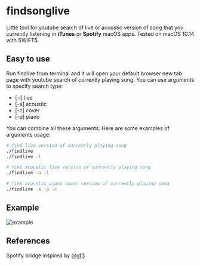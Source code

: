 # findsonglive

Little tool for youtube search of live or acoustic version of song that you currently listening in **iTunes** or **Spotify** macOS apps. Tested on macOS 10.14 with SWIFT5.

## Easy to use

Run findlive from terminal and it will open your default browser new tab page with youtube search of currently playing song. You can use arguments to specify search type:
- [-l] live
- [-a] acoustic
- [-c] cover
- [-p] piano

You can combine all these arguments. Here are some examples of arguments usage:

```sh
# find live version of currently playing song
./findlive
./findlive -l

# find acoustic live version of currently playing song
./findlive -a -l

# find acoustic piano cover version of currently playing song
./findlive -a -p -c
```

## Example

![example](example.gif)

## References

Spotify bridge inspired by [@gf3](https://github.com/gf3)